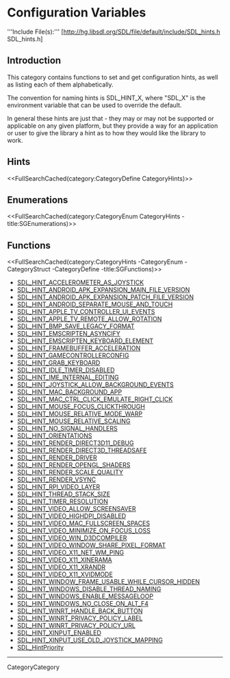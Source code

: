 <!-- master-page:CategoryTemplate -->

# Configuration Variables

'''Include File(s):''' [http://hg.libsdl.org/SDL/file/default/include/SDL_hints.h SDL_hints.h]


## Introduction
This category contains functions to set and get configuration hints, as well as listing each of them alphabetically.

The convention for naming hints is SDL_HINT_X, where "SDL_X" is the environment variable that can be used to override the default.

In general these hints are just that - they may or may not be supported or applicable on any given platform, but they provide a way for an application or user to give the library a hint as to how they would like the library to work.


## Hints
<<FullSearchCached(category:CategoryDefine CategoryHints)>>

## Enumerations
<<FullSearchCached(category:CategoryEnum CategoryHints -title:SGEnumerations)>>

<!-- #Remove this line and the ## below to use this markup if it becomes relevant to this category -->
<!-- #== Structures == -->
<!-- #<<FullSearchCached(category:CategoryStruct Category Hints -title:SGStructures)>> -->

## Functions
<<FullSearchCached(category:CategoryHints -CategoryEnum -CategoryStruct -CategoryDefine -title:SGFunctions)>>


<!-- BEGIN CATEGORY LIST -->
- [SDL_HINT_ACCELEROMETER_AS_JOYSTICK](SDL_HINT_ACCELEROMETER_AS_JOYSTICK)
- [SDL_HINT_ANDROID_APK_EXPANSION_MAIN_FILE_VERSION](SDL_HINT_ANDROID_APK_EXPANSION_MAIN_FILE_VERSION)
- [SDL_HINT_ANDROID_APK_EXPANSION_PATCH_FILE_VERSION](SDL_HINT_ANDROID_APK_EXPANSION_PATCH_FILE_VERSION)
- [SDL_HINT_ANDROID_SEPARATE_MOUSE_AND_TOUCH](SDL_HINT_ANDROID_SEPARATE_MOUSE_AND_TOUCH)
- [SDL_HINT_APPLE_TV_CONTROLLER_UI_EVENTS](SDL_HINT_APPLE_TV_CONTROLLER_UI_EVENTS)
- [SDL_HINT_APPLE_TV_REMOTE_ALLOW_ROTATION](SDL_HINT_APPLE_TV_REMOTE_ALLOW_ROTATION)
- [SDL_HINT_BMP_SAVE_LEGACY_FORMAT](SDL_HINT_BMP_SAVE_LEGACY_FORMAT)
- [SDL_HINT_EMSCRIPTEN_ASYNCIFY](SDL_HINT_EMSCRIPTEN_ASYNCIFY)
- [SDL_HINT_EMSCRIPTEN_KEYBOARD_ELEMENT](SDL_HINT_EMSCRIPTEN_KEYBOARD_ELEMENT)
- [SDL_HINT_FRAMEBUFFER_ACCELERATION](SDL_HINT_FRAMEBUFFER_ACCELERATION)
- [SDL_HINT_GAMECONTROLLERCONFIG](SDL_HINT_GAMECONTROLLERCONFIG)
- [SDL_HINT_GRAB_KEYBOARD](SDL_HINT_GRAB_KEYBOARD)
- [SDL_HINT_IDLE_TIMER_DISABLED](SDL_HINT_IDLE_TIMER_DISABLED)
- [SDL_HINT_IME_INTERNAL_EDITING](SDL_HINT_IME_INTERNAL_EDITING)
- [SDL_HINT_JOYSTICK_ALLOW_BACKGROUND_EVENTS](SDL_HINT_JOYSTICK_ALLOW_BACKGROUND_EVENTS)
- [SDL_HINT_MAC_BACKGROUND_APP](SDL_HINT_MAC_BACKGROUND_APP)
- [SDL_HINT_MAC_CTRL_CLICK_EMULATE_RIGHT_CLICK](SDL_HINT_MAC_CTRL_CLICK_EMULATE_RIGHT_CLICK)
- [SDL_HINT_MOUSE_FOCUS_CLICKTHROUGH](SDL_HINT_MOUSE_FOCUS_CLICKTHROUGH)
- [SDL_HINT_MOUSE_RELATIVE_MODE_WARP](SDL_HINT_MOUSE_RELATIVE_MODE_WARP)
- [SDL_HINT_MOUSE_RELATIVE_SCALING](SDL_HINT_MOUSE_RELATIVE_SCALING)
- [SDL_HINT_NO_SIGNAL_HANDLERS](SDL_HINT_NO_SIGNAL_HANDLERS)
- [SDL_HINT_ORIENTATIONS](SDL_HINT_ORIENTATIONS)
- [SDL_HINT_RENDER_DIRECT3D11_DEBUG](SDL_HINT_RENDER_DIRECT3D11_DEBUG)
- [SDL_HINT_RENDER_DIRECT3D_THREADSAFE](SDL_HINT_RENDER_DIRECT3D_THREADSAFE)
- [SDL_HINT_RENDER_DRIVER](SDL_HINT_RENDER_DRIVER)
- [SDL_HINT_RENDER_OPENGL_SHADERS](SDL_HINT_RENDER_OPENGL_SHADERS)
- [SDL_HINT_RENDER_SCALE_QUALITY](SDL_HINT_RENDER_SCALE_QUALITY)
- [SDL_HINT_RENDER_VSYNC](SDL_HINT_RENDER_VSYNC)
- [SDL_HINT_RPI_VIDEO_LAYER](SDL_HINT_RPI_VIDEO_LAYER)
- [SDL_HINT_THREAD_STACK_SIZE](SDL_HINT_THREAD_STACK_SIZE)
- [SDL_HINT_TIMER_RESOLUTION](SDL_HINT_TIMER_RESOLUTION)
- [SDL_HINT_VIDEO_ALLOW_SCREENSAVER](SDL_HINT_VIDEO_ALLOW_SCREENSAVER)
- [SDL_HINT_VIDEO_HIGHDPI_DISABLED](SDL_HINT_VIDEO_HIGHDPI_DISABLED)
- [SDL_HINT_VIDEO_MAC_FULLSCREEN_SPACES](SDL_HINT_VIDEO_MAC_FULLSCREEN_SPACES)
- [SDL_HINT_VIDEO_MINIMIZE_ON_FOCUS_LOSS](SDL_HINT_VIDEO_MINIMIZE_ON_FOCUS_LOSS)
- [SDL_HINT_VIDEO_WIN_D3DCOMPILER](SDL_HINT_VIDEO_WIN_D3DCOMPILER)
- [SDL_HINT_VIDEO_WINDOW_SHARE_PIXEL_FORMAT](SDL_HINT_VIDEO_WINDOW_SHARE_PIXEL_FORMAT)
- [SDL_HINT_VIDEO_X11_NET_WM_PING](SDL_HINT_VIDEO_X11_NET_WM_PING)
- [SDL_HINT_VIDEO_X11_XINERAMA](SDL_HINT_VIDEO_X11_XINERAMA)
- [SDL_HINT_VIDEO_X11_XRANDR](SDL_HINT_VIDEO_X11_XRANDR)
- [SDL_HINT_VIDEO_X11_XVIDMODE](SDL_HINT_VIDEO_X11_XVIDMODE)
- [SDL_HINT_WINDOW_FRAME_USABLE_WHILE_CURSOR_HIDDEN](SDL_HINT_WINDOW_FRAME_USABLE_WHILE_CURSOR_HIDDEN)
- [SDL_HINT_WINDOWS_DISABLE_THREAD_NAMING](SDL_HINT_WINDOWS_DISABLE_THREAD_NAMING)
- [SDL_HINT_WINDOWS_ENABLE_MESSAGELOOP](SDL_HINT_WINDOWS_ENABLE_MESSAGELOOP)
- [SDL_HINT_WINDOWS_NO_CLOSE_ON_ALT_F4](SDL_HINT_WINDOWS_NO_CLOSE_ON_ALT_F4)
- [SDL_HINT_WINRT_HANDLE_BACK_BUTTON](SDL_HINT_WINRT_HANDLE_BACK_BUTTON)
- [SDL_HINT_WINRT_PRIVACY_POLICY_LABEL](SDL_HINT_WINRT_PRIVACY_POLICY_LABEL)
- [SDL_HINT_WINRT_PRIVACY_POLICY_URL](SDL_HINT_WINRT_PRIVACY_POLICY_URL)
- [SDL_HINT_XINPUT_ENABLED](SDL_HINT_XINPUT_ENABLED)
- [SDL_HINT_XINPUT_USE_OLD_JOYSTICK_MAPPING](SDL_HINT_XINPUT_USE_OLD_JOYSTICK_MAPPING)
- [SDL_HintPriority](SDL_HintPriority)
<!-- END CATEGORY LIST -->
----
CategoryCategory

